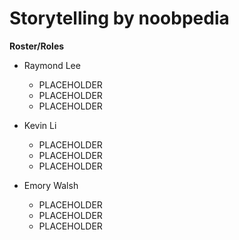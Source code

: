 # Storytelling by noobpedia

**Roster/Roles**
- Raymond Lee
	- PLACEHOLDER
	- PLACEHOLDER
  - PLACEHOLDER

- Kevin Li
	- PLACEHOLDER
	- PLACEHOLDER
  - PLACEHOLDER

- Emory Walsh
	- PLACEHOLDER
	- PLACEHOLDER
  - PLACEHOLDER
